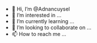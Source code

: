 - 👋 Hi, I’m @Adnancuysel
- 👀 I’m interested in ...
- 🌱 I’m currently learning ...
- 💞️ I’m looking to collaborate on ...
- 📫 How to reach me ...

<!---
Adnancuysel/Adnancuysel is a ✨ special ✨ repository because its `README.md` (this file) appears on your GitHub profile.
You can click the Preview link to take a look at your changes.
--->
